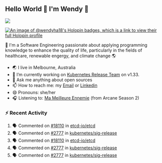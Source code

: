 ## Hello World 👋 I'm Wendy 🧃 
![](https://komarev.com/ghpvc/?username=wendy-ha18)

[![An image of @wendyha18's Holopin badges, which is a link to view their full Holopin profile](https://holopin.me/wendyha18)](https://holopin.io/@wendyha18)

🌱 I'm a Software Engineering passionate about applying programming knowledge to enhance the quality of life, particularly in the fields of healthcare, renewable engergy, and climate change 🌎

- 🌏 I live in Melbourne, Australia
- 🔭 I’m currently working on [Kubernetes Release Team](https://github.com/kubernetes/sig-release/tree/master) on v1.33.
- 💬 Ask me anything about open sources
- 📫 How to reach me: my [Email](mailto:wendyha.sut@gmail.com) or [Linkedin](https://www.linkedin.com/in/wendyha-sut/)
- 😄 Pronouns: she/her
- 🎧 Listening to: [Ma Meilleure Ennemie](https://www.youtube.com/watch?v=1F3OGIFnW1k) (from Arcane Season 2)

### :zap: Recent Activity

<!--START_SECTION:activity-->
1. 🗣 Commented on [#18110](https://github.com/etcd-io/etcd/issues/18110#issuecomment-2845130241) in [etcd-io/etcd](https://github.com/etcd-io/etcd)
2. 🗣 Commented on [#2777](https://github.com/kubernetes/sig-release/issues/2777#issuecomment-2845082081) in [kubernetes/sig-release](https://github.com/kubernetes/sig-release)
3. 🗣 Commented on [#18110](https://github.com/etcd-io/etcd/issues/18110#issuecomment-2845069441) in [etcd-io/etcd](https://github.com/etcd-io/etcd)
4. 🗣 Commented on [#2777](https://github.com/kubernetes/sig-release/issues/2777#issuecomment-2833432263) in [kubernetes/sig-release](https://github.com/kubernetes/sig-release)
5. 🗣 Commented on [#2777](https://github.com/kubernetes/sig-release/issues/2777#issuecomment-2833431867) in [kubernetes/sig-release](https://github.com/kubernetes/sig-release)
<!--END_SECTION:activity-->
